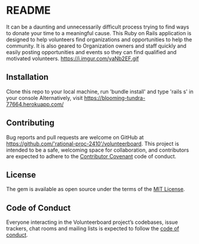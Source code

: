 # README

It can be a daunting and unnecessarily difficult process trying to find ways to donate your time to a meaningful cause. This Ruby on Rails application is designed to help volunteers find organizations and opportunities to help the community. It is also geared to Organization owners and staff quickly and easily posting opportunities and events so they can find qualified and motivated volunteers.
https://i.imgur.com/yaNb2EF.gif

## Installation

Clone this repo to your local machine, run 'bundle install' and type 'rails s' in your console
Alternatively, visit https://blooming-tundra-77664.herokuapp.com/

## Contributing

Bug reports and pull requests are welcome on GitHub at https://github.com/'rational-proc-2410'/volunteerboard. This project is intended to be a safe, welcoming space for collaboration, and contributors are expected to adhere to the [Contributor Covenant](http://contributor-covenant.org) code of conduct.

## License

The gem is available as open source under the terms of the [MIT License](https://opensource.org/licenses/MIT).

## Code of Conduct

Everyone interacting in the Volunteerboard project’s codebases, issue trackers, chat rooms and mailing lists is expected to follow the [code of conduct](https://github.com/'rational-proc-2410'/volunteerboard/blob/master/CODE_OF_CONDUCT.md).
